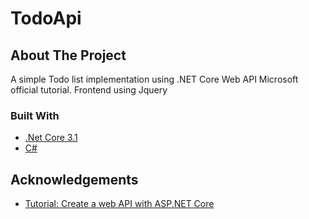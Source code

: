 # TodoApi

<!-- ABOUT THE PROJECT -->
## About The Project
A simple Todo list implementation using .NET Core Web API Microsoft official tutorial. Frontend using Jquery 

<!-- Built With -->
### Built With
* [.Net Core 3.1](https://dotnet.microsoft.com/download/dotnet-core/3.1)
* [C#](https://docs.microsoft.com/en-us/dotnet/csharp/)

<!-- ACKNOWLEDGEMENTS -->
## Acknowledgements
* [Tutorial: Create a web API with ASP.NET Core](https://docs.microsoft.com/en-us/aspnet/core/tutorials/first-web-api?view=aspnetcore-3.1&tabs=visual-studio)
